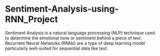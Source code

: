 # Sentiment-Analysis-using-RNN_Project
Sentiment Analysis is a natural language processing (NLP) technique used to determine the emotional tone or sentiment behind a piece of text. Recurrent Neural Networks (RNNs) are a type of deep learning model particularly well-suited for sequential data like text.
